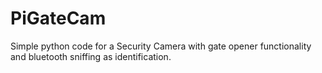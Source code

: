 # PiGateCam
Simple python code for a Security Camera with gate opener functionality and bluetooth sniffing as identification.  
